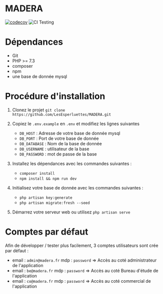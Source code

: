# MADERA
[![codecov](https://codecov.io/gh/LesEsperluettes/MADERA/branch/master/graph/badge.svg?token=DMBYUSEV4I)](https://codecov.io/gh/LesEsperluettes/MADERA)
![CI Testing](https://github.com/LesEsperluettes/MADERA/workflows/CI%20Testing/badge.svg)

# Dépendances
* Git
* PHP >= 7.3
* composer
* npm
* une base de donnée mysql

# Procédure d'installation
1. Clonez le projet `git clone https://github.com/LesEsperluettes/MADERA.git`
2. Copiez le `.env.example` en `.env` et modifiez les lignes suivantes
    * `DB_HOST` : Adresse de votre base de donnée mysql
    * `DB_PORT` : Port de votre base de donnée
    * `DB_DATABASE` : Nom de la base de donnée
    * `DB_USERNAME` : utilisateur de la base
    * `DB_PASSWORD` : mot de passe de la base
    
3. Installez les dépendances avec les commandes suivantes :
    * `composer install`
    * `npm install && npm run dev`
    
4. Initialisez votre base de donnée avec les commandes suivantes :
    * `php artisan key:generate`
    * `php artisan migrate:fresh --seed`
    
5. Démarrez votre serveur web ou utilisez `php artisan serve`

# Comptes par défaut
Afin de développer / tester plus facilement, 3 comptes utilisateurs sont crée par défaut :
* email : `admin@madera.fr` mdp : `password` => Accès au coté administrateur de l'application
* email : `be@madera.fr`    mdp : `password` => Accès au coté Bureau d'étude de l'application
* email : `co@madera.fr`    mdp : `password` => Accès au coté commercial de l'application
